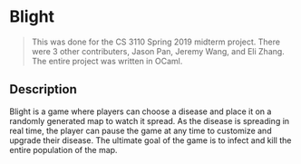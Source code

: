 # Blight
>This was done for the CS 3110 Spring 2019 midterm project. There were 3 other contributers, Jason Pan, Jeremy Wang, and Eli Zhang. The entire project was written in OCaml.

## Description
Blight is a game where players can choose a disease and place it on a randomly generated map to watch it spread. As the disease is spreading in real time, the player can pause the game at any time to customize and upgrade their disease. The ultimate goal of the game is to infect and kill the entire population of the map.
